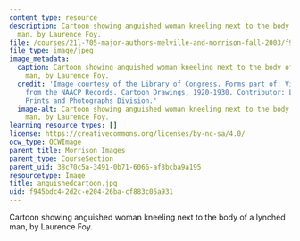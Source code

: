 ```yaml
---
content_type: resource
description: Cartoon showing anguished woman kneeling next to the body of a lynched
  man, by Laurence Foy.
file: /courses/21l-705-major-authors-melville-and-morrison-fall-2003/f945bdc42d2ce20426bacf883c05a931_anguishedcartoon.jpg
file_type: image/jpeg
image_metadata:
  caption: Cartoon showing anguished woman kneeling next to the body of a lynched
    man, by Laurence Foy.
  credit: 'Image courtesy of the Library of Congress. Forms part of: Visual Materials
    from the NAACP Records. Cartoon Drawings, 1920-1930. Contributor: Library of Congress
    Prints and Photographs Division.'
  image-alt: Cartoon showing anguished woman kneeling next to the body of a lynched
    man, by Laurence Foy.
learning_resource_types: []
license: https://creativecommons.org/licenses/by-nc-sa/4.0/
ocw_type: OCWImage
parent_title: Morrison Images
parent_type: CourseSection
parent_uid: 38c70c5a-3491-0b71-6066-af8bcba9a195
resourcetype: Image
title: anguishedcartoon.jpg
uid: f945bdc4-2d2c-e204-26ba-cf883c05a931
---
```

Cartoon showing anguished woman kneeling next to the body of a lynched man, by Laurence Foy.